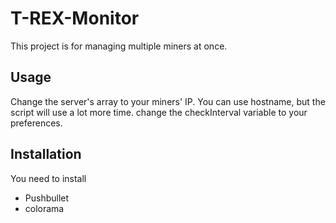 # T-REX-Monitor

This project is for managing multiple miners at once.

## Usage

Change the server's array to your miners' IP.
You can use hostname, but the script will use a lot more time.
change the checkInterval variable to your preferences.

## Installation

You need to install

* Pushbullet
* colorama
